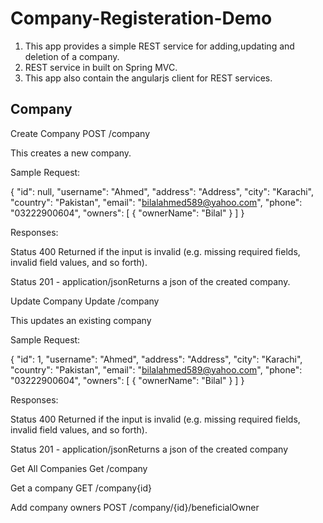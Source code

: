 # Company-Registeration-Demo
1. This app provides a simple REST service for adding,updating and deletion of a company.
2. REST service in built on Spring MVC.
2. This app also contain the angularjs client for REST services.

Company
-------

Create Company                    POST /company

This creates a new company.

Sample Request:

{
   "id": null,
   "username": "Ahmed",
   "address": "Address",
   "city": "Karachi",
   "country": "Pakistan",
   "email": "bilalahmed589@yahoo.com",
   "phone": "03222900604",
   "owners": [
      {
         "ownerName": "Bilal"
      }
   ]
}

Responses:

Status 400 Returned if the input is invalid (e.g. missing required fields, invalid field values, and so forth).

Status 201 - application/jsonReturns a json of the created company.

Update Company                    Update /company

This updates an existing company

Sample Request:

{
   "id": 1,
   "username": "Ahmed",
   "address": "Address",
   "city": "Karachi",
   "country": "Pakistan",
   "email": "bilalahmed589@yahoo.com",
   "phone": "03222900604",
   "owners": [
      {
         "ownerName": "Bilal"
      }
   ]
}

Responses:

Status 400 Returned if the input is invalid (e.g. missing required fields, invalid field values, and so forth).

Status 201 - application/jsonReturns a json of the created company

Get All Companies                 Get /company

Get a company                     GET /company{id}

Add company owners                POST /company/{id}/beneficialOwner

